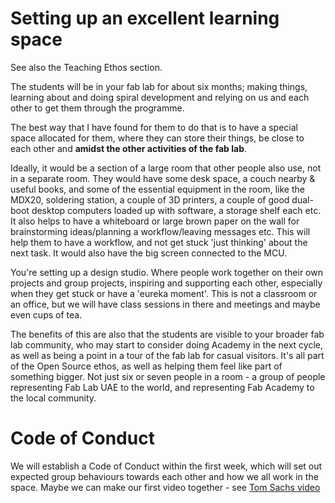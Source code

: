 # Setting up an excellent learning space

See also the Teaching Ethos section.

The students will be in your fab lab for about six months; making things, learning about and doing spiral development and relying on us and each other to get them through the programme. 

The best way that I have found for them to do that is to have a special space allocated for them, where they can store their things, be close to each other and **amidst the other activities of the fab lab**.

Ideally, it would be a section of a large room that other people also use, not in a separate room. They would have some desk space, a couch nearby  &  useful books, and some of the essential equipment in the room, like the MDX20, soldering station, a couple of 3D printers, a couple of good dual-boot desktop computers loaded up with software, a storage shelf each etc. It also helps to have a whiteboard or large brown paper on the wall for brainstorming ideas/planning a workflow/leaving messages etc. This will help them to have a workflow, and not get stuck 'just thinking' about the next task. It would also have the big screen connected to the MCU.

You're setting up a design studio. Where people work together on their own projects and group projects, inspiring and supporting each other, especially when they get stuck or have a 'eureka moment'. This is not a classroom or an office, but we will have class sessions in there and meetings and maybe even cups of tea. 

The benefits of this are also that the students are visible to your broader fab lab community, who may start to consider doing Academy in the next cycle, as well as being a point in a tour of the fab lab for casual visitors. It's all part of the Open Source ethos, as well as helping them feel like part of something bigger. Not just six or seven people in a room - a group of people representing Fab Lab UAE to the world, and representing Fab Academy to the local community. 

# Code of Conduct

We will establish a Code of Conduct within the first week, which will set out expected group behaviours towards each other and how we all work in the space. Maybe we can make our first video together - see [Tom Sachs video](https://www.youtube.com/watch?v=49p1JVLHUos)
